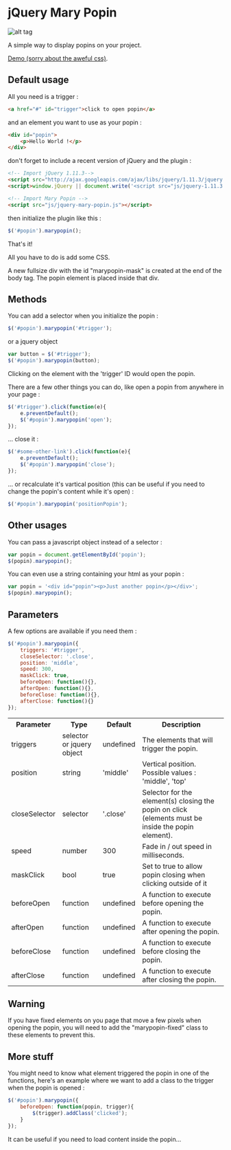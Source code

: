 jQuery Mary Popin
===========

![alt tag](https://raw.github.com/antoineguillou/jquery-MaryPopin/master/marypopin.gif)

A simple way to display popins on your project.

[Demo (sorry about the aweful css)](https://rawgithub.com/antoineguillou/jquery-MaryPopin/master/demo.html).

Default usage
-------------

All you need is a trigger :

```html
<a href="#" id="trigger">click to open popin</a>
```

and an element you want to use as your popin :

```html
<div id="popin">
	<p>Hello World !</p>
</div>
```

don't forget to include a recent version of jQuery and the plugin :

```html
<!-- Import jQuery 1.11.3-->
<script src="http://ajax.googleapis.com/ajax/libs/jquery/1.11.3/jquery.min.js"></script>
<script>window.jQuery || document.write('<script src="js/jquery-1.11.3.min.js"><\/script>')</script>

<!-- Import Mary Popin -->
<script src="js/jquery-mary-popin.js"></script>
```

then initialize the plugin like this :

```javascript
$('#popin').marypopin();
```

That's it!

All you have to do is add some CSS.

A new fullsize div with the id "marypopin-mask" is created at the end of the body tag.
The popin element is placed inside that div.

Methods
-------------

You can add a selector when you initialize the popin :

```javascript
$('#popin').marypopin('#trigger');
```

or a jquery object

```javascript
var button = $('#trigger');
$('#popin').marypopin(button);
```

Clicking on the element with the 'trigger' ID would open the popin.

There are a few other things you can do, like open a popin from anywhere in your page :

```javascript
$('#trigger').click(function(e){
	e.preventDefault();
	$('#popin').marypopin('open');
});
```

... close it :

```javascript
$('#some-other-link').click(function(e){
	e.preventDefault();
	$('#popin').marypopin('close');
});
```

... or recalculate it's vartical position (this can be useful if you need to change the popin's content while it's open) :

```javascript
$('#popin').marypopin('positionPopin');
```



Other usages
-------------

You can pass a javascript object instead of a selector :

```javascript
var popin = document.getElementById('popin');
$(popin).marypopin();
```

You can even use a string containing your html as your popin :

```javascript
var popin = '<div id="popin"><p>Just another popin</p></div>';
$(popin).marypopin();
```

Parameters
-------------

A few options are available if you need them :

```javascript
$('#popin').marypopin({
	triggers: '#trigger',
	closeSelector: '.close',
	position: 'middle',
	speed: 300,
	maskClick: true,
	beforeOpen: function(){},
	afterOpen: function(){},
	beforeClose: function(){},
	afterClose: function(){}
});
```

<table>
  <tr>
    <th>Parameter</th><th>Type</th><th>Default</th><th>Description</th>
  </tr>
  <tr>
    <td>triggers</td><td>selector or jquery object</td><td>undefined</td><td>The elements that will trigger the popin.</td>
  </tr>
  <tr>
    <td>position</td><td>string</td><td>'middle'</td><td>Vertical position. Possible values : 'middle', 'top'</td>
  </tr>
  <tr>
    <td>closeSelector</td><td>selector</td><td>'.close'</td><td>Selector for the element(s) closing the popin on click (elements must be inside the popin element).</td>
  </tr>
  <tr>
    <td>speed</td><td>number</td><td>300</td><td>Fade in / out speed in milliseconds.</td>
  </tr>
  <tr>
    <td>maskClick</td><td>bool</td><td>true</td><td>Set to true to allow popin closing when clicking outside of it</td>
  </tr>
  <tr>
    <td>beforeOpen</td><td>function</td><td>undefined</td><td>A function to execute before opening the popin.</td>
  </tr>
  <tr>
    <td>afterOpen</td><td>function</td><td>undefined</td><td>A function to execute after opening the popin.</td>
  </tr>
  <tr>
    <td>beforeClose</td><td>function</td><td>undefined</td><td>A function to execute before closing the popin.</td>
  </tr>
  <tr>
    <td>afterClose</td><td>function</td><td>undefined</td><td>A function to execute after closing the popin.</td>
  </tr>
</table>

Warning
-------------

If you have fixed elements on you page that move a few pixels when opening the popin, you will need to add the "marypopin-fixed" class to these elements to prevent this.

More stuff
-------------

You might need to know what element triggered the popin in one of the functions, here's an example where we want to add a class to the trigger when the popin is opened :

```javascript
$('#popin').marypopin({
	beforeOpen: function(popin, trigger){
		$(trigger).addClass('clicked');
	}
});
```
It can be useful if you need to load content inside the popin...